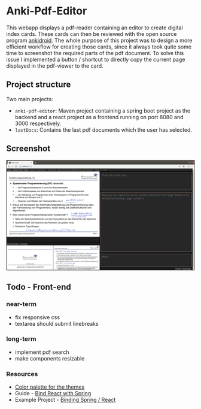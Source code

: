 # Anki-Pdf-Editor
This webapp displays a pdf-reader containing an editor to create digital index cards. These cards can then be reviewed with the open source program [ankidroid](https://apps.ankiweb.net/). The whole purpose of this project was to design a more efficient workflow for creating those cards, since it always took quite some time to screenshot the required parts of the pdf document. To solve this issue I implemented a button / shortcut to directly copy the current page displayed in the pdf-viewer to the card. 

## Project structure
Two main projects: 
* `anki-pdf-editor`: Maven project containing a spring boot project as the backend and a react project as a frontend running on port 8080 and 3000 respectively.
* `lastDocs`: Contains the last pdf documents which the user has selected.

## Screenshot
![alt](./prototype/screenshots/2.png)

## Todo - Front-end
### near-term
* fix responsive css
* textarea should submit linebreaks

### long-term
* implement pdf search
* make components resizable

### Resources
* [Color palette for the themes](https://material.io/design/color/dark-theme.html#behavior)
* Guide - [Bind React with Spring](https://developer.okta.com/blog/2018/07/19/simple-crud-react-and-spring-boot)
* Example Project - [Binding Spring / React](https://github.com/tzehe/react-spring-example)

